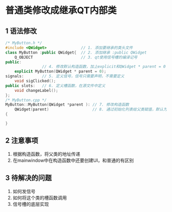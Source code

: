 # 普通类修改成继承QT内部类   


## 1 语法修改   
```C++ 
/* MyButton.h */
#include <QWidget>     			 // 1. 添加要继承的类头文件
class MyButton :public QWidget{	 // 2. 添加继承 :public QWidget
    Q_OBJECT         		     // 3. qt使用信号槽的编译记号
public:
    			// 4. 修改默认构造函数，加上explicit和QWidget * parent = 0
    explicit MyButton(QWidget * parent = 0);
signals:  		// 5. 定义信号，信号只需要声明，不需要定义
    void sigClicked();
public slots:	// 6. 定义槽函数，在源文件中定义
	void changeLabel();
};
/* MyButton.cpp */
MyButton::MyButton(QWidget *parent ): // 7. 修改构造函数
    QWidget(parent)					  // 8. 通过初始化列表给父类赋值，默认为0
{

}
```

## 2 注意事项   
1. 根据构造函数，将父类的地址传递    
2. 在mainwindow中在构造函数中还要创建UI，和普通的有区别      




## 3 待解决的问题  
1.  如何发信号    
2.  如何将这个类的槽函数调用   
3.  信号槽的底层实现  
